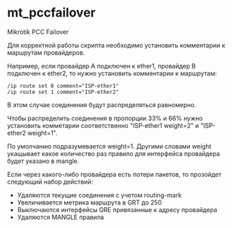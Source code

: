 # mt_pccfailover
Mikrotik PCC Failover

Для корректной работы скрипта необходимо установить комментарии к маршрутам провайдеров. 

Например, если провайдер A подключен к ether1, провайдер B подключен к ether2, то нужно установить комментарии к маршрутам:

````
/ip route set 0 comment="ISP-ether1"
/ip route set 1 comment="ISP-ether2"
````

В этом случае соединения будут распределяться равномерно. 

Чтобы распределить соединения в пропорции 33% и 66% нужно установить комметарии соответственно "ISP-ether1 weight=2" и "ISP-ether2 weight=1".

По умолчанию подразумевается weight=1. Другими словами weight укащывает какое количество раз правило для интерфейса провайдера будет указано в mangle.

Если через какого-либо провайдера есть потери пакетов, то прозойдет следующий набор действий:

+ Удаляются текущие соединения с учетом routing-mark
+ Увеличивается метрика маршрута в GRT до 250
+ Выключаются интерфейсы GRE привязанные к адресу провайдера
+ Удаляются MANGLE правила
